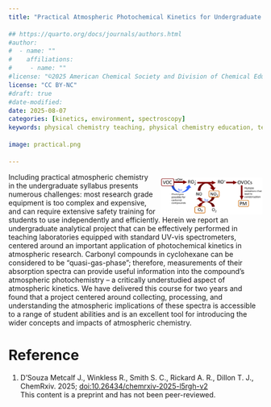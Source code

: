 ```yaml
---
title: "Practical Atmospheric Photochemical Kinetics for Undergraduate Teaching and Research"

## https://quarto.org/docs/journals/authors.html
#author:
#  - name: ""
#    affiliations:
#     - name: ""
#license: "©2025 American Chemical Society and Division of Chemical Education, Inc."
license: "CC BY-NC"
#draft: true
#date-modified:
date: 2025-08-07
categories: [kinetics, environment, spectroscopy]
keywords: physical chemistry teaching, physical chemistry education, teaching resources, kinetics, atmospheric chemistry, atmosphere, spectroscopy, second-year undergraduate

image: practical.png

---
```

<img src="practical.png" width="40%" align="right" style="padding: 10px 0px 0px 10px;"/>

Including practical atmospheric chemistry in the undergraduate syllabus presents numerous challenges: most research grade equipment is too complex and expensive, and can require extensive safety training for students to use independently and efficiently. Herein we report an undergraduate analytical project that can be effectively performed in teaching laboratories equipped with standard UV-vis spectrometers, centered around an important application of photochemical kinetics in atmospheric research. Carbonyl compounds in cyclohexane can be considered to be “quasi-gas-phase”; therefore, measurements of their absorption spectra can provide useful information into the compound’s atmospheric photochemistry – a critically understudied aspect of atmospheric kinetics. We have delivered this course for two years and found that a project centered around collecting, processing, and understanding the atmospheric implications of these spectra is accessible to a range of student abilities and is an excellent tool for introducing the wider concepts and impacts of atmospheric chemistry.


# Reference

1.  D’Souza Metcalf J., Winkless R., Smith S. C., Rickard A. R., Dillon T. J.,  ChemRxiv. 2025; [doi:10.26434/chemrxiv-2025-l5rgh-v2](https://doi.org/10.26434/chemrxiv-2025-l5rgh-v2)  
    This content is a preprint and has not been peer-reviewed.

